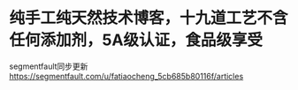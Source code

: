 # 纯手工纯天然技术博客，十九道工艺不含任何添加剂，5A级认证，食品级享受
segmentfault同步更新 https://segmentfault.com/u/fatiaocheng_5cb685b80116f/articles
